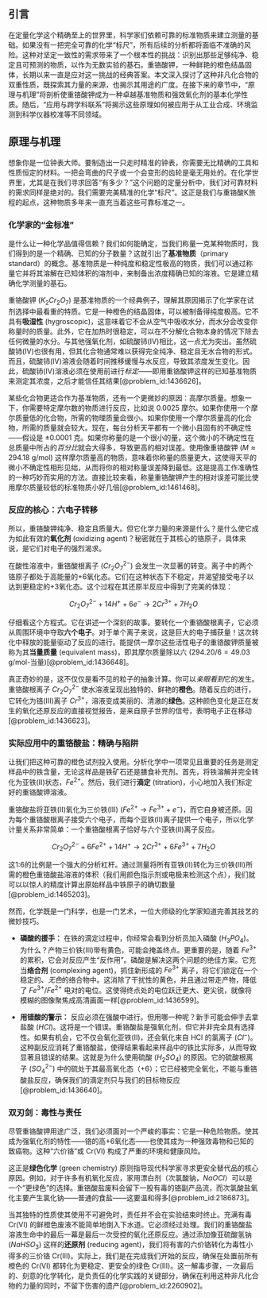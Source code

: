 ## 引言
在定量化学这个精确至上的世界里，科学家们依赖可靠的标准物质来建立测量的基础。如果没有一把完全可靠的化学“标尺”，所有后续的分析都将面临不准确的风险。这种对坚定一致性的需求带来了一个根本性的挑战：识别出那些足够纯净、稳定且可预测的物质，以作为无数实验的基石。重铬酸钾，一种鲜艳的橙色结晶固体，长期以来一直是应对这一挑战的经典答案。本文深入探讨了这种非凡化合物的双重性质，既探索其力量的来源，也揭示其用途的广度。在接下来的章节中，“原理与机理”将剖析使重铬酸钾成为一种卓越基准物质和强效氧化剂的基本化学性质。随后，“应用与跨学科联系”将揭示这些原理如何被应用于从工业合成、环境监测到科学仪器校准等不同领域。

## 原理与机理

想象你是一位钟表大师。要制造出一只走时精准的钟表，你需要无比精确的工具和性质恒定的材料。一把会弯曲的尺子或一个会变形的齿轮是毫无用处的。在化学世界里，尤其是在我们寻求回答“有多少？”这个问题的定量分析中，我们对可靠材料的需求同样是绝对的。我们需要完美精准的化学“标尺”。这正是我们与重铬酸K旅程的起点，这种物质多年来一直充当着这些可靠标准之一。

### 化学家的“金标准”

是什么让一种化学品值得信赖？我们如何能确定，当我们称量一克某种物质时，我们得到的是一个精确、已知的分子数量？这就引出了**基准物质**（primary standard）的概念。基准物质是一种纯度和稳定性极高的物质，我们可以通过称量它并将其溶解在已知体积的溶剂中，来制备出浓度精确已知的溶液。它是建立精确化学测量的基石。

重铬酸钾 ($K_2Cr_2O_7$) 是基准物质的一个经典例子，理解其原因揭示了化学家在试剂选择中最看重的特质。它是一种橙色的结晶固体，可以被制备得纯度极高。它不具有**吸湿性** (hygroscopic)，这意味着它不会从空气中吸收水分，而水分会改变你称量时的质量。此外，它在加热时很稳定，可以在不分解化合物本身的情况下除去任何微量的水分。与其他强氧化剂，如硫酸铈(IV)相比，这一点尤为突出。虽然硫酸铈(IV)也很有用，但其化合物通常难以获得完全纯净、稳定且无水合物的形式。而且，硫酸铈(IV)溶液会随着时间推移缓慢与水反应，导致其浓度发生变化。因此，硫酸铈(IV)溶液必须在使用前进行*标定*——即用重铬酸钾这样的已知基准物质来测定其浓度，之后才能信任其结果[@problem_id:1436626]。

某些化合物更适合作为基准物质，还有一个更微妙的原因：高摩尔质量。想象一下，你需要特定摩尔数的物质进行反应，比如说 $0.0025$ 摩尔。如果你使用一个摩尔质量低的化合物，所需的物理质量会很小。如果你使用一个摩尔质量高的化合物，所需的质量就会较大。现在，每台分析天平都有一个微小且固有的不确定性——假设是 $\pm0.0001$ 克。如果你称量的是一个很小的量，这个微小的不确定性在总质量中所占的*百分比*就会大得多，导致更高的相对误差。使用像重铬酸钾 ($M \approx 294.18$ g/mol) 这样摩尔质量高的物质，意味着你称量的质量更大，这使得天平的微小不确定性相形见绌，从而将你的相对称量误差降到最低。这是提高工作准确性的一种巧妙而实用的方法。直接比较来看，称量重铬酸钾产生的相对误差可能比使用摩尔质量较低的标准物质小好几倍[@problem_id:1461468]。

### 反应的核心：六电子转移

所以，重铬酸钾纯净、稳定且质量大。但它化学力量的来源是什么？是什么使它成为如此有效的**氧化剂** (oxidizing agent)？秘密就在于其核心的铬原子，具体来说，是它们对电子的强烈渴求。

在酸性溶液中，重铬酸根离子 ($Cr_2O_7^{2-}$) 会发生一次显著的转变。离子中的两个铬原子都处于高能量的+6氧化态。它们在这种状态下不稳定，并渴望接受电子以达到更稳定的+3氧化态。这个过程在其还原半反应中得到了完美的体现：

$$Cr_2O_7^{2-} + 14H^{+} + 6e^{-} \rightarrow 2Cr^{3+} + 7H_2O$$

仔细看这个方程式。它在讲述一个深刻的故事。要转化一个重铬酸根离子，它必须从周围环境中夺取**六个电子**。对于单个离子来说，这是巨大的电子捕获量！这次转化中释放的能量驱动了反应的进行。能提供一摩尔这些活性电子的重铬酸钾质量被称为其**当量质量** (equivalent mass)，即其摩尔质量除以六 ($294.20 / 6 = 49.03$ g/mol-当量)[@problem_id:1436648]。

真正奇妙的是，这不仅仅是看不见的粒子的抽象计算。你可以*亲眼看到*它的发生。重铬酸根离子 $Cr_2O_7^{2-}$ 使水溶液呈现出独特的、鲜艳的**橙色**。随着反应的进行，它转化为铬(III)离子 $Cr^{3+}$，溶液变成美丽的、清澈的**绿色**。这种颜色变化是正在发生的氧化还原反应的直接视觉报告，是来自原子世界的信号，表明电子正在移动[@problem_id:1436623]。

### 实际应用中的重铬酸盐：精确与陷阱

让我们把这种可靠的橙色试剂投入使用。分析化学中一项常见且重要的任务是测定样品中的铁含量，无论这样品是铁矿石还是膳食补充剂。首先，将铁溶解并完全转化为亚铁(II)状态，$Fe^{2+}$。然后，我们进行**滴定** (titration)，小心地加入我们标定好的重铬酸钾溶液。

重铬酸盐将亚铁(II)氧化为三价铁(III) ($Fe^{2+} \rightarrow Fe^{3+} + e^{-}$)，而它自身被还原。因为每个重铬酸根离子接受六个电子，而每个亚铁(II)离子提供一个电子，所以化学计量关系非常简单：一个重铬酸根离子恰好与六个亚铁(II)离子反应。

$$Cr_2O_7^{2-} + 6Fe^{2+} + 14H^{+} \rightarrow 2Cr^{3+} + 6Fe^{3+} + 7H_2O$$

这1:6的比例是一个强大的分析杠杆。通过测量将所有亚铁(II)转化为三价铁(III)所需的橙色重铬酸盐溶液的体积（我们用颜色指示剂或电极来检测这个点），我们就可以以惊人的精度计算出原始样品中铁原子的确切数量[@problem_id:1465203]。

然而，化学既是一门科学，也是一门艺术，一位大师级的化学家知道完善其技艺的微妙技巧。
- **磷酸的援手：** 在铁的滴定过程中，你经常会看到分析员加入磷酸 ($H_3PO_4$)。为什么？产物三价铁(III)带有黄色，可能会掩盖终点。更重要的是，随着 $Fe^{3+}$ 的累积，它会对反应产生“反作用”。磷酸是解决这两个问题的绝佳方案。它充当**络合剂** (complexing agent)，抓住新形成的 $Fe^{3+}$ 离子，将它们锁定在一个稳定的、*无色*的络合物中。这消除了干扰性的黄色，并且通过带走产物，降低了 $Fe^{3+}/Fe^{2+}$ 电对的电位。这使得终点处的电位跃迁更大、更尖锐，就像将模糊的图像聚焦成高清画面一样[@problem_id:1436599]。

- **用错酸的警示：** 反应必须在强酸中进行。但用哪一种呢？新手可能会伸手去拿盐酸 ($HCl$)。这将是一个错误。重铬酸盐是强氧化剂，但它并非完全具有选择性。如果有机会，它不仅会氧化亚铁(II)，还会氧化来自 HCl 的氯离子 ($Cl^−$)。这种副反应消耗了重铬酸盐，使得结果看起来样品中的铁比实际多，从而导致显著且错误的结果。这就是为什么使用硫酸 ($H_2SO_4$) 的原因。它的硫酸根离子 ($SO_4^{2-}$) 中的硫处于其最高氧化态（+6）；它已经被完全氧化，不能与重铬酸盐反应，确保我们的滴定剂只与我们的目标物反应[@problem_id:1436640]。

### 双刃剑：毒性与责任

尽管重铬酸钾用途广泛，我们必须面对一个严峻的事实：它是一种危险物质。使其成为强氧化剂的特性——铬的高+6氧化态——也使其成为一种强效毒物和已知的致癌物。这种“六价铬”或 Cr(VI) 构成了严重的环境和健康风险。

这正是**绿色化学** (green chemistry) 原则指导现代科学家寻求更安全替代品的核心原因。例如，对于许多有机氧化反应，家用漂白剂（次氯酸钠，$NaOCl$）可以是一个“更绿色”的选择。重铬酸盐废料会留下一股有毒的铬副产品流，而次氯酸盐氧化主要产生氯化钠——普通的食盐——这要温和得多[@problem_id:2186873]。

当其独特的性质使其使用不可避免时，责任并不会在实验结束时终止。充满有毒 Cr(VI) 的鲜橙色废液不能简单地倒入下水道。它必须经过处理。我们的重铬酸盐溶液生命中的最后一幕是最后一次受控的氧化还原反应。通过添加像亚硫酸氢钠 ($NaHSO_3$) 这样的**还原剂** (reducing agent)，我们将有害的六价铬转化为毒性小得多的三价铬 Cr(III)。实际上，我们是在完成我们开始的反应，确保在处置前所有橙色的 Cr(VI) 都转化为更稳定、更安全的绿色 Cr(III)。这一解毒步骤，一次最后的、刻意的化学转化，是负责任的化学实践的关键部分，确保在利用这种非凡化合物的力量的同时，不留下伤害的遗产[@problem_id:2260902]。


